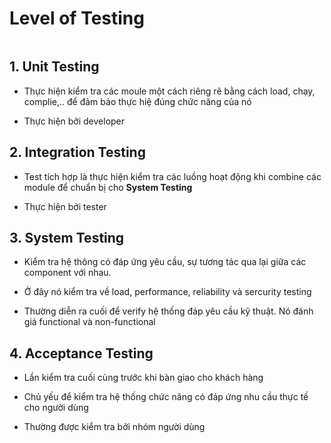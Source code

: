 # Level of Testing

<img src="https://www.guru99.com/images/1/041318_0535_LevelsofTes1.png" title="" alt="" data-align="center">

## 1. Unit Testing

- Thực hiện kiểm tra các moule một cách riêng rẽ bằng cách load, chạy, complie,.. để đảm bảo thực hiệ đúng chức năng của nó

- Thực hiện bởi developer 

## 2. Integration Testing

- Test tích hợp là thực hiện kiểm tra các luồng hoạt động khi combine các module để chuẩn bị cho **System Testing**

- Thực hiện bởi tester

## 3. System Testing

- Kiểm tra hệ thông có đáp ứng yêu cầu, sự tương tác qua lại giữa các component với nhau.

- Ở đây nó kiểm tra về load, performance, reliability và sercurity testing

- Thường diễn ra cuối để verify hệ thống đáp yêu cầu kỹ thuật. Nó đánh giá functional và non-functional

## 4. Acceptance Testing

- Lần kiểm tra cuối cùng trước khi bàn giao cho khách hàng

- Chủ yếu để kiểm tra hệ thống chức năng có đáp ứng nhu cầu thực tế cho người dùng

- Thường được kiểm tra bởi nhóm người dùng
